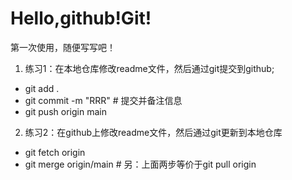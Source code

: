 # Hello,github!Git!

第一次使用，随便写写吧！

1. 练习1：在本地仓库修改readme文件，然后通过git提交到github;
- git add .
- git commit -m "RRR" # 提交并备注信息
- git push origin main
2. 练习2：在github上修改readme文件，然后通过git更新到本地仓库
- git fetch origin
- git merge origin/main   # 另：上面两步等价于git pull origin
